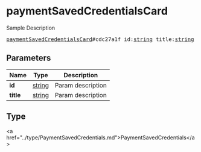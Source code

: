 # paymentSavedCredentialsCard

Sample Description

<pre>
<a href="../constructor/paymentSavedCredentialsCard.md">paymentSavedCredentialsCard</a>#cdc27a1f id:<a href="../type/string.md">string</a> title:<a href="../type/string.md">string</a> = <a href="../type/PaymentSavedCredentials.md">PaymentSavedCredentials</a>;
</pre>

## Parameters

| Name | Type | Description |
|------|:----:|-------------|
| **id** | <a href="../type/string.md">string</a> | Param description |
| **title** | <a href="../type/string.md">string</a> | Param description |

## Type

&lt;a href=&#34;../type/PaymentSavedCredentials.md&#34;&gt;PaymentSavedCredentials&lt;/a&gt;
